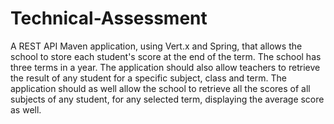 # Technical-Assessment

A REST API Maven application, using Vert.x and Spring, that allows the school to store each student's score at the end of the term.
The school has three terms in a year. The application should also allow teachers to retrieve the result of any student for a specific subject, class and term.
The application should as well allow the school to retrieve all the scores of all subjects of any student, for any selected term, displaying the average score as well.
